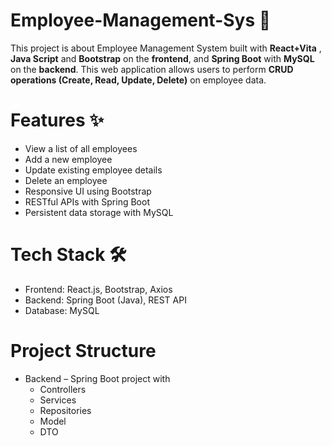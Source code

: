 # Employee-Management-Sys 🚀
This project is about Employee Management System built with **React+Vita** , **Java Script** and **Bootstrap** on the **frontend**, and **Spring Boot** with **MySQL** on the **backend**. This web application allows users to perform **CRUD operations (Create, Read, Update, Delete)** on employee data.

# Features ✨
* View a list of all employees
* Add a new employee
* Update existing employee details
* Delete an employee
* Responsive UI using Bootstrap
* RESTful APIs with Spring Boot
* Persistent data storage with MySQL

# Tech Stack 🛠️
* Frontend: React.js, Bootstrap, Axios
* Backend: Spring Boot (Java), REST API
* Database: MySQL

# Project Structure
* Backend – Spring Boot project with
  - Controllers
  - Services
  - Repositories
  - Model
  - DTO
